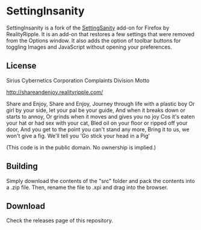 # SettingInsanity
SettingInsanity is a fork of the [SettingSanity](https://addons.mozilla.org/firefox/addon/settingsanity/) add-on for Firefox by RealityRipple.
It is an add-on that restores a few settings that were removed from the Options window. It also adds the option of toolbar buttons for toggling Images and JavaScript without opening your preferences.

## License
Sirius Cybernetics Corporation Complaints Division Motto

<http://shareandenjoy.realityripple.com/>

Share and Enjoy, Share and Enjoy,
Journey through life with a plastic boy
Or girl by your side, let your pal be your guide,
And when it breaks down or starts to annoy,
Or grinds when it moves and gives you no joy
Cos it's eaten your hat or had sex with your cat,
Bled oil on your floor or ripped off your door,
And you get to the point you can't stand any more,
Bring it to us, we won't give a fig.
We'll tell you 'Go stick your head in a Pig'

(This code is in the public domain. No ownership is implied.)

## Building
Simply download the contents of the "src" folder  and pack the contents into a .zip file. Then, rename the file to .xpi and drag into the browser.

## Download
Check the releases page of this repository.